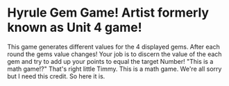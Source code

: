 # Hyrule Gem Game! Artist formerly known as Unit 4 game! 
This game generates different values for the 4 displayed gems. 
After each round the gems value changes!
Your job is to discern the value of the each gem and try to add up your points to equal the target Number!
"This is a math game!?" That's right little Timmy. This is a math game. We're all sorry but I need this credit. So here it is.
